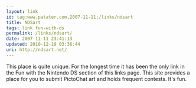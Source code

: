 ```yaml
---
layout: link
id: tag:www.patater.com,2007-11-11:/links/ndsart
title: NDSart
tags: link fun-with-ds
permalink: /links/ndsart/
date: 2007-11-11 23:41:13
updated: 2010-12-19 03:36:44
uri: http://ndsart.net/
---
```

This place is quite unique. For the longest time it has been the only link in
the Fun with the Nintendo DS section of this links page. This site provides a
place for you to submit PictoChat art and holds frequent contests. It's fun.
